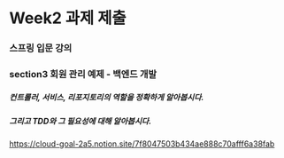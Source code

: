 # Week2 과제 제출

### 스프링 입문 강의

### section3 회원 관리 예제 - 백엔드 개발

##### 컨트롤러, 서비스, 리포지토리의 역할을 정확하게 알아봅시다.

##### 그리고 TDD와 그 필요성에 대해 알아봅시다.

https://cloud-goal-2a5.notion.site/7f8047503b434ae888c70afff6a38fab

